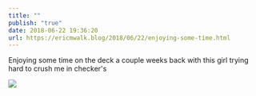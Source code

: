```yaml
---
title: ""
publish: "true"
date: 2018-06-22 19:36:20
url: https://ericmwalk.blog/2018/06/22/enjoying-some-time.html
---
```


Enjoying some time on the deck a couple weeks back with this girl trying hard to crush me in checker's

![](https://ericmwalk.blog/uploads/2022/225edeaebf.jpg)